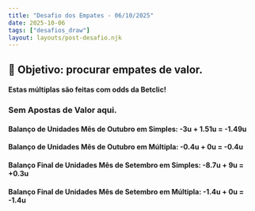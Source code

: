 ```yaml
---
title: "Desafio dos Empates - 06/10/2025"
date: 2025-10-06
tags: ["desafios_draw"]
layout: layouts/post-desafio.njk
---
```


## 🎯 Objetivo: procurar empates de valor. 

#### Estas múltiplas são feitas com odds da Betclic!

### Sem Apostas de Valor aqui. 

#### Balanço de Unidades Mês de Outubro em Simples: -3u + 1.51u = -1.49u
#### Balanço de Unidades Mês de Outubro em Múltipla: -0.4u + 0u = -0.4u

#### Balanço Final de Unidades Mês de Setembro em Simples: -8.7u + 9u = +0.3u
#### Balanço Final de Unidades Mês de Setembro em Múltipla: -1.4u + 0u = -1.4u
